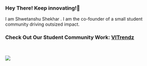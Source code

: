 
### Hey There! Keep innovating!🚀

<!--
**shwetanshutech/shwetanshutech** is a ✨ _special_ ✨ repository because its `README.md` (this file) appears on your GitHub profile.

Here are some ideas to get you started:

- 🔭 I’m currently working on ...
- 🌱 I’m currently learning ...
- 👯 I’m looking to collaborate on ...
- 🤔 I’m looking for help with ...
- 💬 Ask me about ...
- 📫 How to reach me: ...
- 😄 Pronouns: ...
- ⚡ Fun fact: ...
-->

I am Shwetanshu Shekhar . I am the co-founder of a small student community driving outsized impact.

### Check Out Our Student Community Work: [VITrendz](https://www.vitrendz.com/)
<br/>

[<img align="left" src="https://github-readme-stats.vercel.app/api?username=shwetanshutech&show_icons=true&include_all_commits=true&theme=radical&count_private=true&hide_rank=true">](https://github.com/shwetanshutech)
